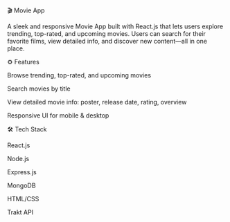🎬 Movie App


A sleek and responsive Movie App built with React.js that lets users explore trending, top-rated, and upcoming movies. Users can search for their favorite films, view detailed info, and discover new content—all in one place.

⚙️ Features


Browse trending, top-rated, and upcoming movies

Search movies by title

View detailed movie info: poster, release date, rating, overview

Responsive UI for mobile & desktop

🛠️ Tech Stack



React.js

Node.js

Express.js

MongoDB

HTML/CSS

Trakt API
